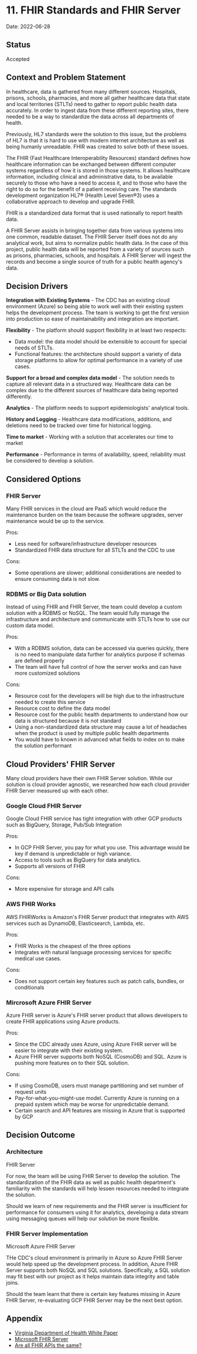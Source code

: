 # 11. FHIR Standards and FHIR Server

Date: 2022-06-28

## Status

Accepted

## Context and Problem Statement

In healthcare, data is gathered from many different sources. Hospitals, prisons, schools, pharmacies, and more all gather healthcare data that state and local territories (STLTs) need to gather to report public health data accurately. In order to ingest data from these different reporting sites, there needed to be a way to standardize the data across all departments of health. 

Previously, HL7 standards were the solution to this issue, but the problems of HL7 is that it is hard to use with modern internet architecture as well as being humanly unreadable. FHIR was created to solve both of these issues. 

The FHIR (Fast Healthcare Interoperability Resources) standard defines how healthcare
information can be exchanged between different computer systems regardless of how it is stored in those
systems. It allows healthcare information, including clinical and administrative data, to be available
securely to those who have a need to access it, and to those who have the right to do so for the benefit
of a patient receiving care. The standards development organization HL7® (Health Level Seven®3) uses a
collaborative approach to develop and upgrade FHIR.

FHIR is a standardized data format that is used nationally to report health data. 

A FHIR Server assists in bringing together data from various systems into one common, readable dataset. The FHIR Server itself does not do any analytical work, but aims to normalize public health data. In the case of this project, public health data will be reported from a variety of sources such as prisons, pharmacies, schools, and hospitals. A FHIR Server will ingest the records and become a single source of truth for a public health agency's data. 


## Decision Drivers

**Integration with Existing Systems** - The CDC has an existing cloud environment (Azure) so being able to work well with their existing system helps the development process. The team is working to get the first version into production so ease of maintainability and integration are important. 

**Flexibility** - The platform should support flexibility in at least two respects:

- Data model: the data model should be extensible to account for special needs of STLTs. 
- Functional features: the architecture should support a variety of data storage platforms to allow for optimal performance in a variety of use cases.


**Support for a broad and complex data model** -  The solution needs to capture all relevant data in a structured way. Healthcare data can be complex due to the different sources of healthcare data being reported differently. 

**Analytics** -  The platform needs to support epidemiologists' analytical tools.

**History and Logging** - Healthcare data modifications, additions, and deletions need to be tracked over time for historical logging.

**Time to market** - Working with a solution that accelerates our time to market 

**Performance** - Performance in terms of availability, speed, reliability must be considered to develop a solution. 

## Considered Options

### FHIR Server
 
Many FHIR services in the cloud are PaaS which would reduce the maintenance  burden on the team because the software upgrades, server maintenance  would be up to the service. 

Pros:
- Less need for software/infrastructure developer resources
- Standardized FHIR data structure for all STLTs and the CDC to use
  
Cons:
- Some operations are slower; additional considerations are needed to ensure consuming data is not slow.

### RDBMS or Big Data solution

Instead of using FHIR and FHIR Server, the team could develop a custom solution with a RDBMS or NoSQL. The team would fully manage the infrastructure and architecture and communicate with STLTs how to use our custom data model.

Pros:
- With a RDBMS solution, data can be accessed via queries quickly, there is no need to manipulate data further for analytics purpose if schemas are defined properly
- The team will have full control of how the server works and can have more customized solutions

Cons:
- Resource cost for the developers will be high due to the infrastructure needed to create this service
- Resource cost to define the data model
- Resource cost for the public health departments to understand how our data is structured because it is not standard
- Using a non-standardized data structure may cause a lot of headaches when the product is used by multiple public health departments
- You would have to known in advanced what fields to index on to make the solution performant

## Cloud Providers' FHIR Server

Many cloud providers have their own FHIR Server solution. While our solution is cloud provider agnostic, we researched how each cloud provider FHIR Server measured up with each other.

### Google Cloud FHIR Server

Google Cloud FHIR service has tight integration with other GCP products such as BigQuery, Storage, Pub/Sub Integration

Pros:
- In GCP FHIR Server, you pay for what you use. This advantage would be key if demand is unpredictable or high variance. 
- Access to tools such as BigQuery for data analytics. 
- Supports all versions of FHIR

Cons:
- More expensive for storage and API calls

### AWS FHIR Works

AWS FHIRWorks is Amazon's FHIR Server product that integrates with AWS services such as DynamoDB, Elasticsearch, Lambda, etc.

Pros:
- FHIR Works is the cheapest of the three options 
- Integrates with natural language processing services for specific medical use cases.

Cons:
- Does not support certain key features such as patch calls, bundles, or conditionals

### Mircrosoft Azure FHIR Server

Azure FHIR server is Azure's FHIR server product that allows developers to create FHIR applications using Azure products.

Pros:
- Since the CDC already uses Azure, using Azure FHIR server will be easier to integrate with their existing system. 
- Azure FHIR server supports both NoSQL (CosmoDB) and SQL. Azure is pushing more features on to their SQL solution. 

Cons:
- If using CosmoDB, users must manage partitioning and set number of request units
- Pay-for-what-you-might-use model. Currently Azure is running on a prepaid system which may be worse for unpredictable demand.
- Certain search and API features are missing in Azure that is supported by GCP


## Decision Outcome

### Architecture

FHIR Server

For now, the team will be using FHIR Server to develop the solution. The standardization of the FHIR data as well as public health department's familiarity with the standards will help lessen resources needed to integrate the solution. 

Should we learn of new requirements and the FHIR server is insufficient for performance for consumers using it for analytics, developing a data stream using messaging queues will help our solution be more flexible. 

### FHIR Server Implementation

Microsoft Azure FHIR Server

THe CDC's cloud environment is primarily in Azure so Azure FHIR Server would help speed up the development process. In addition, Azure FHIR Server supports both NoSQL and SQL solutions. Specifically, a SQL solution may fit best with our project as it helps maintain data integrity and table joins. 

Should the team learn that there is certain key features missing in Azure FHIR Server, re-evaluating GCP FHIR Server may be the next best option.

## Appendix 

- [Virginia Department of Health White Paper](https://docs.google.com/document/d/17_AWGAPPdV-m7jZ0VZYtU1CtPt63Ri0zLNoorId5Gqc/edit?usp=sharing)
- [Microsoft FHIR Server](https://github.com/microsoft/fhir-server)
- [Are all FHIR APIs the same?](https://vneilley.medium.com/are-all-fhir-apis-the-same-v2-e8d8359e1412)
